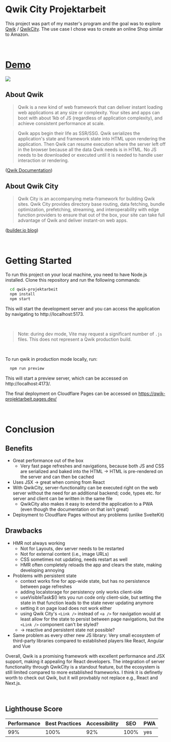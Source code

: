 # Qwik City Projektarbeit

This project was part of my master's program and the goal was to explore [Qwik](https://qwik.builder.io/) / [QwikCity](https://qwik.builder.io/qwikcity/overview/). The use case I chose was to create an online Shop similar to Amazon.

<br />

# [Demo](https://qwik-projektarbeit.pages.dev/)

<img src="https://qwik-projektarbeit.pages.dev/screenshot.png" />

<br />

## About Qwik

> Qwik is a new kind of web framework that can deliver instant loading web applications at any size or complexity. Your sites and apps can boot with about 1kb of JS (regardless of application complexity), and achieve consistent performance at scale.

> Qwik apps begin their life as SSR/SSG. Qwik serializes the application's state and framework state into HTML upon rendering the application. Then Qwik can resume execution where the server left off in the browser because all the data Qwik needs is in HTML. No JS needs to be downloaded or executed until it is needed to handle user interaction or rendering.

([Qwik Documentation](https://qwik.builder.io/docs/))

## About Qwik City

> Qwik City is an accompanying meta-framework for building Qwik sites. Qwik City provides directory base routing, data fetching, bundle optimization, prefetching, streaming, and interoperability with edge function providers to ensure that out of the box, your site can take full advantage of Qwik and deliver instant-on web apps.

([builder.io blog](https://www.builder.io/blog/qwik-and-qwik-city-have-reached-beta))

<br />

# Getting Started

To run this project on your local machine, you need to have Node.js installed. Clone this repository and run the following commands:

```bash
  cd qwik-projektarbeit
  npm install
  npm start
```

This will start the development server and you can access the application by navigating to http://localhost:5173.

<br />

> Note: during dev mode, Vite may request a significant number of `.js` files. This does not represent a Qwik production build.

<br />

To run qwik in production mode locally, run:

```bash
  npm run preview
```

This will start a preview server, which can be accessed on http://localhost:4173/.

The final deployment on Cloudflare Pages can be accessed on https://qwik-projektarbeit.pages.dev/

<br />

# Conclusion

## Benefits

- Great performance out of the box
  - Very fast page refreshes and navigations, because both JS and CSS are serialized and baked into the HTML -> HTML is pre-rendered on the server and can then be cached
- Uses JSX -> great when coming from React
- With QwikCity, server-functionality can be executed right on the web server without the need for an additional backend; code, types etc. for server and client can be written in the same file
  - QwikCity also makes it easy to extend the application to a PWA (even though the documentation on that isn't great)
- Deployment to Cloudflare Pages without any problems (unlike SvelteKit)

## Drawbacks

- HMR not always working
  - Not for Layouts, dev server needs to be restarted
  - Not for external content (i.e., image URLs)
  - CSS sometimes not updating, needs restart as well
  - HMR often completely reloads the app and clears the state, making developing annoying
- Problems with persistent state
  - context works fine for app-wide state, but has no persistence between page refreshes
  - adding localstorage for persistency only works client-side
  - useVisibleTask$() lets you run code only client-side, but setting the state in that function leads to the state never updating anymore
  - setting it on page load does not work either
  - using Qwik City's `<Link />` instead of `<a />` for navigation would at least allow for the state to persist between page navigations, but the `<Link />` component can't be styled?
  - -> reactive and persistent state not possible?
- Same problem as every other new JS library: Very small ecosystem of third-party libraries compared to established players like React, Angular and Vue

Overall, Qwik is a promising framework with excellent performance and JSX support, making it appealing for React developers. The integration of server functionality through QwikCity is a standout feature, but the ecosystem is still limited compared to more established frameworks. I think it is definetly worth to check out Qwik, but it will provbably not replace e.g., React and Next.js.

<br />

## Lighthouse Score

| Performance | Best Practices | Accessibility | SEO  | PWA |
| ----------- | -------------- | ------------- | ---- | --- |
| 99%         | 100%           | 92%           | 100% | yes |
